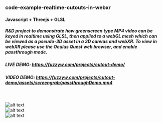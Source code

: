 ### code-example-realtime-cutouts-in-webxr

#### Javascript + Threejs + GLSL

##### R&D project to demonstrate how greenscreen type MP4 video can be keyed in realtime using GLSL, then applied to a webGL mesh which can be viewed as a pseudo-3D asset in a 3D canvas and webXR. To view in webXR please use the Oculus Quest web browser, and enable passthrough mode. 

##### LIVE DEMO: https://fuzzyw.com/projects/cutout-demo/

##### VIDEO DEMO: https://fuzzyw.com/projects/cutout-demo/assets/screengrab/passthroughDemo.mp4

<br />

![alt text](https://github.com/FuzzyWobble/code-example-realtime-cutouts-in-webxr/blob/main/assets/screencapture/screen2.jpg)
<br />
![alt text](https://github.com/FuzzyWobble/code-example-realtime-cutouts-in-webxr/blob/main/assets/screencapture/demoGifBean.gif)
<br />
![alt text](https://github.com/FuzzyWobble/code-example-realtime-cutouts-in-webxr/blob/main/assets/screencapture/demoGifFrog.gif)

 

